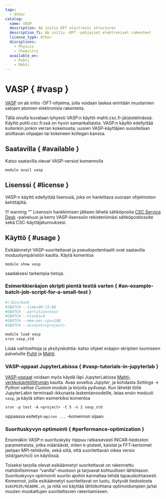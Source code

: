 ```yaml
---
tags:
  - Other
catalog:
  name: VASP
  description: Ab initio DFT electronic structures
  description_fi: Ab initio -DFT -pohjaiset elektroniset rakenteet
  license_type: Other
  disciplines:
    - Physics
    - Chemistry
  available_on:
    - Puhti
    - Mahti
---
```


# VASP { #vasp }

[VASP](https://www.vasp.at/) on ab initio -DFT-ohjelma, jolla voidaan laskea
enintään muutamien satojen atomien elektronisia rakenteita.

Tällä sivulla kuvataan lyhyesti VASP:n käyttö mahti.csc.fi-järjestelmässä. Käyttö
puhti.csc.fi:ssä on hyvin samankaltaista. VASP:n käyttö edellyttää kuitenkin
jonkin verran kokemusta; uusien VASP-käyttäjien suositellaan aloittavan
ohjaajan tai kokeneen kollegan kanssa.

## Saatavilla { #available }

Katso saatavilla olevat VASP-versiot komennolla

```console
module avail vasp
```

## Lisenssi { #license }

VASP:n käyttö edellyttää lisenssiä, joka on hankittava suoraan
ohjelmiston kehittäjiltä.

!!! warning ""
    Lisenssin hankkimisen jälkeen lähetä sähköpostia
    [CSC Service Desk](../support/contact.md) -palveluun ja kerro
    VASP-lisenssiin rekisteröimäsi sähköpostiosoite sekä CSC-käyttäjätunnuksesi.

## Käyttö { #usage }

Esikäännetyt VASP-suoritettavat ja pseudopotentiaalit ovat saatavilla
moduuliympäristön kautta. Käytä komentoa

```console
module show vasp
```

saadaksesi tarkempia tietoja.

### Esimerkkieräajon skripti pientä testiä varten { #an-example-batch-job-script-for-a-small-test }

```bash
#!/bin/bash
#SBATCH --time=00:15:00
#SBATCH --partition=test
#SBATCH --ntasks=4
#SBATCH --mem-per-cpu=1GB
#SBATCH --account=<project>

module load vasp
srun vasp_std
```

Lisää vaihtoehtoja ja yksityiskohtia: katso ohjeet eräajon skriptien
luomiseen palveluille
[Puhti](../computing/running/creating-job-scripts-puhti.md) ja
[Mahti](../computing/running/creating-job-scripts-mahti.md).

### VASP-oppaat JupyterLabissa { #vasp-tutorials-in-jupyterlab }

[VASP-oppaat](https://www.vasp.at/tutorials/latest/) voidaan myös käydä
läpi JupyterLabissa
[Mahti-verkkokäyttöliittymän](https://www.mahti.csc.fi) kautta. Avaa
sovellus *Jupyter*, ja kohdasta *Settings* -> *Python* valitse
*Custom module* ja kirjoita *py4vasp*. Kun lähetät töitä JupyterLabin
terminaali-ikkunasta laskentanoodeille, lataa ensin moduuli `vasp`,
ja käytä sitten esimerkiksi komentoa

```console
srun -p test -A <project> -t 5 -n 2 vasp_std
```

oppaassa esitetyn `mpirun ...` -komennon sijaan.

### Suorituskyvyn optimointi { #performance-optimization }

Ensinnäkin VASP:n suorituskyky riippuu ratkaisevasti INCAR-tiedoston
parametreista, jotka määräävät, miten k-pisteet, kaistat ja FFT-kertoimet
jaetaan MPI-tehtäville, sekä siitä, että suoritettavan oikea versio
(std/gam/ncl) on käytössä.

Toiseksi tarjolla olevat esikäännetyt suoritettavat on rakennettu
mahdollisimman “vanilla”-muotoon ja tarjoavat kohtuullisen lähtötason.
Suorituskyvyn optimointi suuriin ajoihin kannattaa tehdä tapauskohtaisesti.
Komennot, joilla esikäännetyt suoritettavat on luotu, löytyvät tiedostosta
`$VASPDIR/README.sh`, ja niitä voi käyttää lähtökohtana
optimoidumpien ja/tai muuten muokattujen suoritettavien rakentamiseen.